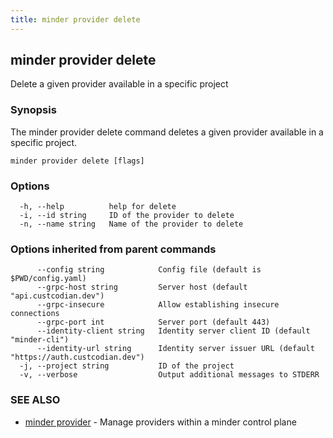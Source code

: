 ```yaml
---
title: minder provider delete
---
```

## minder provider delete

Delete a given provider available in a specific project

### Synopsis

The minder provider delete command deletes a given provider available in a specific project.

```
minder provider delete [flags]
```

### Options

```
  -h, --help          help for delete
  -i, --id string     ID of the provider to delete
  -n, --name string   Name of the provider to delete
```

### Options inherited from parent commands

```
      --config string            Config file (default is $PWD/config.yaml)
      --grpc-host string         Server host (default "api.custcodian.dev")
      --grpc-insecure            Allow establishing insecure connections
      --grpc-port int            Server port (default 443)
      --identity-client string   Identity server client ID (default "minder-cli")
      --identity-url string      Identity server issuer URL (default "https://auth.custcodian.dev")
  -j, --project string           ID of the project
  -v, --verbose                  Output additional messages to STDERR
```

### SEE ALSO

* [minder provider](minder_provider.md)	 - Manage providers within a minder control plane

